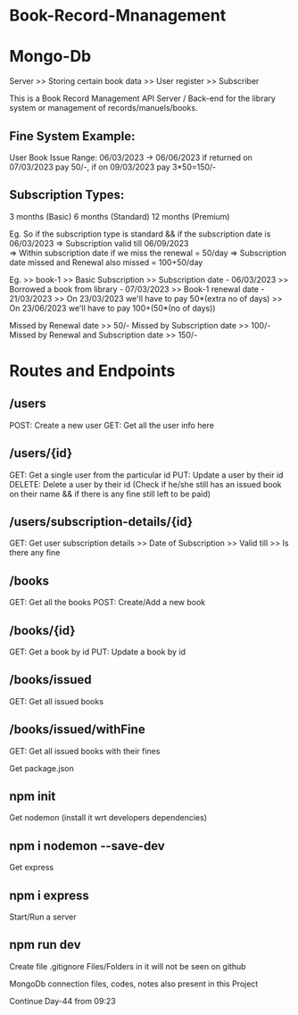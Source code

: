 # Book-Record-Mnanagement
# Mongo-Db

Server >> Storing certain book data
       >> User register
       >> Subscriber

This is a Book Record Management API Server / Back-end for the library system or management of records/manuels/books.

## Fine System Example:
User Book Issue Range: 06/03/2023 -> 06/06/2023
if returned on 07/03/2023 pay 50/-, if on 09/03/2023 pay 3*50=150/-

## Subscription Types:
3 months (Basic)
6 months (Standard)
12 months (Premium)

Eg. So if the subscription type is standard && if the subscription date is 06/03/2023
=> Subscription valid till 06/09/2023\
=> Within subscription date if we miss the renewal = 50/day
=> Subscription date missed and Renewal also missed = 100+50/day

Eg. >> book-1
    >> Basic Subscription
    >> Subscription date - 06/03/2023
    >> Borrowed a book from library - 07/03/2023
    >> Book-1 renewal date - 21/03/2023
    >> On 23/03/2023 we'll have to pay 50*(extra no of days)
    >> On 23/06/2023 we'll have to pay 100+(50*(no of days))

Missed by Renewal date >> 50/-
Missed by Subscription date >> 100/-
Missed by Renewal and Subscription date >> 150/-

# Routes and Endpoints

## /users
POST: Create a new user
GET: Get all the user info here

## /users/{id}
GET: Get a single user from the particular id
PUT: Update a user by their id
DELETE: Delete a user by their id (Check if he/she still has an issued book on their name && if there is any fine still left to be paid)

## /users/subscription-details/{id}
GET: Get user subscription details
       >> Date of Subscription
       >> Valid till
       >> Is there any fine

## /books
GET: Get all the books
POST: Create/Add a new book

## /books/{id}
GET: Get a book by id
PUT: Update a book by id

## /books/issued
GET: Get all issued books

## /books/issued/withFine
GET: Get all issued books with their fines

Get package.json
## npm init

Get nodemon (install it wrt developers dependencies)
## npm i nodemon --save-dev

Get express
## npm i express

Start/Run a server
## npm run dev

Create file .gitignore
Files/Folders in it will not be seen on github

MongoDb connection files, codes, notes also present in this Project

Continue Day-44 from 09:23